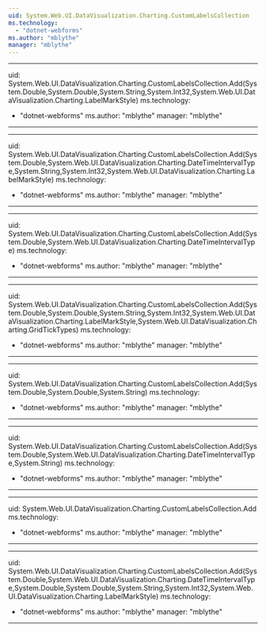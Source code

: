 ```yaml
---
uid: System.Web.UI.DataVisualization.Charting.CustomLabelsCollection
ms.technology: 
  - "dotnet-webforms"
ms.author: "mblythe"
manager: "mblythe"
---
```


---
uid: System.Web.UI.DataVisualization.Charting.CustomLabelsCollection.Add(System.Double,System.Double,System.String,System.Int32,System.Web.UI.DataVisualization.Charting.LabelMarkStyle)
ms.technology: 
  - "dotnet-webforms"
ms.author: "mblythe"
manager: "mblythe"
---

---
uid: System.Web.UI.DataVisualization.Charting.CustomLabelsCollection.Add(System.Double,System.Web.UI.DataVisualization.Charting.DateTimeIntervalType,System.String,System.Int32,System.Web.UI.DataVisualization.Charting.LabelMarkStyle)
ms.technology: 
  - "dotnet-webforms"
ms.author: "mblythe"
manager: "mblythe"
---

---
uid: System.Web.UI.DataVisualization.Charting.CustomLabelsCollection.Add(System.Double,System.Web.UI.DataVisualization.Charting.DateTimeIntervalType)
ms.technology: 
  - "dotnet-webforms"
ms.author: "mblythe"
manager: "mblythe"
---

---
uid: System.Web.UI.DataVisualization.Charting.CustomLabelsCollection.Add(System.Double,System.Double,System.String,System.Int32,System.Web.UI.DataVisualization.Charting.LabelMarkStyle,System.Web.UI.DataVisualization.Charting.GridTickTypes)
ms.technology: 
  - "dotnet-webforms"
ms.author: "mblythe"
manager: "mblythe"
---

---
uid: System.Web.UI.DataVisualization.Charting.CustomLabelsCollection.Add(System.Double,System.Double,System.String)
ms.technology: 
  - "dotnet-webforms"
ms.author: "mblythe"
manager: "mblythe"
---

---
uid: System.Web.UI.DataVisualization.Charting.CustomLabelsCollection.Add(System.Double,System.Web.UI.DataVisualization.Charting.DateTimeIntervalType,System.String)
ms.technology: 
  - "dotnet-webforms"
ms.author: "mblythe"
manager: "mblythe"
---

---
uid: System.Web.UI.DataVisualization.Charting.CustomLabelsCollection.Add
ms.technology: 
  - "dotnet-webforms"
ms.author: "mblythe"
manager: "mblythe"
---

---
uid: System.Web.UI.DataVisualization.Charting.CustomLabelsCollection.Add(System.Double,System.Web.UI.DataVisualization.Charting.DateTimeIntervalType,System.Double,System.Double,System.String,System.Int32,System.Web.UI.DataVisualization.Charting.LabelMarkStyle)
ms.technology: 
  - "dotnet-webforms"
ms.author: "mblythe"
manager: "mblythe"
---
